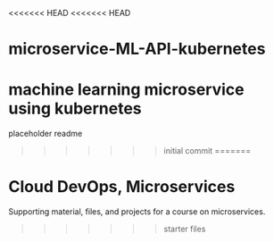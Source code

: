 <<<<<<< HEAD
<<<<<<< HEAD
# microservice-ML-API-kubernetes
machine learning microservice using kubernetes
=======
placeholder readme
>>>>>>> initial commit
=======
# Cloud DevOps, Microservices

Supporting material, files, and projects for a course on microservices.

>>>>>>> starter files
